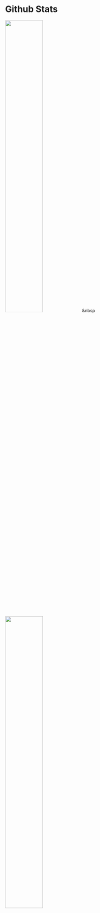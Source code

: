 # Github Stats
  <img src="https://github-readme-stats.vercel.app/api?username=chainsfield&theme=algolia" width="49%">&nbsp
  <img src="https://github-readme-stats.vercel.app/api/top-langs/?username=chainsfield&layout=compact" width="49%">
# Solved.ac Stats
[![Solved.ac Profile](http://mazassumnida.wtf/api/v2/generate_badge?boj=pgu1027)](https://solved.ac/pgu1027/)
